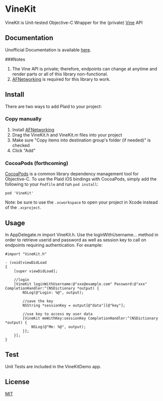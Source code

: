 VineKit
=======

VineKit is Unit-tested Objective-C Wrapper for the (private) [Vine](https://vine.co/) API  

## Documentation
Unofficial Documentation is available [here](https://github.com/starlock/vino/wiki/API-Reference).

###Notes
1. The Vine API is private; therefore, endpoints can change at anytime and render parts or all of this library non-functional. 
1. [AFNetworking](http://afnetworking.com/) is required for this library to work.

## Install
There are two ways to add Plaid to your project:

### Copy manually

1. Install [AFNetworking](https://github.com/AFNetworking/AFNetworking)
1. Drag the VineKit.h and VineKit.m files into your project
1. Make sure "Copy items into destination group's folder (if needed)" is checked
1. Click "Add"

### CocoaPods (forthcoming)

[CocoaPods](http://cocoapods.org/) is a common library dependency management tool for Objective-C.  To use the Plaid iOS bindings with CocoaPods, simply add the following to your `Podfile` and run `pod install`:

    pod 'VineKit'

Note: be sure to use the `.xcworkspace` to open your project in Xcode instead of the `.xcproject`.

## Usage

In AppDelegate.m import VineKit.h. Use the loginWithUsername... method in order to retrieve userid and password as well as session key to call on endpoints requiring authentication. For example:

```objc
#import "VineKit.h"

- (void)viewDidLoad
{
    [super viewDidLoad];

    //login
    [VineKit loginWithUsername:@"xxx@example.com" Password:@"xxx" CompletionHandler:^(NSDictionary *output) {
    	NSLog(@"Login: %@", output);

    	//save the key
        NSString *sessionKey = output[@"data"][@"key"];

        //use key to access my user data
        [VineKit meWithKey:sessionKey CompletionHandler:^(NSDictionary *output) {
            NSLog(@"Me: %@", output);
        }];
    }];
}
```

## Test

Unit Tests are included in the VineKitDemo app.

## License
[MIT](https://github.com/sapanbhuta/plaid-ios/blob/master/LICENSE)